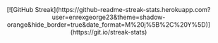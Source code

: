 
<!--
**ENRexGeorge23/enrexgeorge23** is a ✨ _special_ ✨ repository because its `README.md` (this file) appears on your GitHub profile.

Here are some ideas to get you started:

- 🔭 I’m currently working on ...
- 🌱 I’m currently learning ...
- 👯 I’m looking to collaborate on ...
- 🤔 I’m looking for help with ...
- 💬 Ask me about ...
- 📫 How to reach me: ...
- 😄 Pronouns: ...
- ⚡ Fun fact: ...
-->

<div align="center">
  [![GitHub Streak](https://github-readme-streak-stats.herokuapp.com?user=enrexgeorge23&theme=shadow-orange&hide_border=true&date_format=M%20j%5B%2C%20Y%5D)](https://git.io/streak-stats)
</div>

